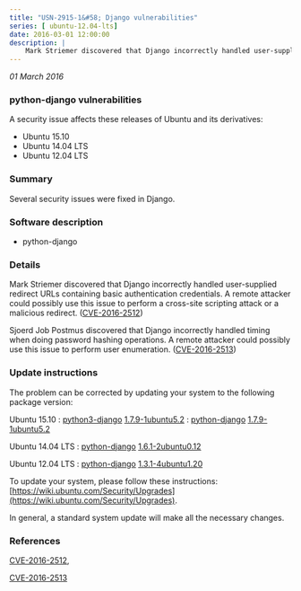```yaml
---
title: "USN-2915-1&#58; Django vulnerabilities"
series: [ ubuntu-12.04-lts]
date: 2016-03-01 12:00:00
description: |
    Mark Striemer discovered that Django incorrectly handled user-supplied redirect URLs containing basic authentication credentials. A remote attacker could possibly use this issue to perform a cross-site scripting attack or a malicious redirect. ([CVE-2016-2512](http://people.ubuntu.com/~ubuntu-security/cve/CVE-2016-2512))
--- 
```

 
 

*01 March 2016*

### python-django vulnerabilities

A security issue affects these releases of Ubuntu and its derivatives:

* Ubuntu 15.10
* Ubuntu 14.04 LTS
* Ubuntu 12.04 LTS

### Summary

Several security issues were fixed in Django. 

### Software description

* python-django 

### Details

Mark Striemer discovered that Django incorrectly handled user-supplied redirect URLs containing basic authentication credentials. A remote attacker could possibly use this issue to perform a cross-site scripting attack or a malicious redirect. ([CVE-2016-2512](http://people.ubuntu.com/~ubuntu-security/cve/CVE-2016-2512))

Sjoerd Job Postmus discovered that Django incorrectly handled timing when doing password hashing operations. A remote attacker could possibly use this issue to perform user enumeration. ([CVE-2016-2513](http://people.ubuntu.com/~ubuntu-security/cve/CVE-2016-2513)) 

### Update instructions

The problem can be corrected by updating your system to the following package version:

Ubuntu 15.10
 : [python3-django](https://launchpad.net/ubuntu/+source/python-django) <span> [1.7.9-1ubuntu5.2](https://launchpad.net/ubuntu/+source/python-django/1.7.9-1ubuntu5.2) </span> 
 : [python-django](https://launchpad.net/ubuntu/+source/python-django) <span> [1.7.9-1ubuntu5.2](https://launchpad.net/ubuntu/+source/python-django/1.7.9-1ubuntu5.2) </span> 

Ubuntu 14.04 LTS
 : [python-django](https://launchpad.net/ubuntu/+source/python-django) <span> [1.6.1-2ubuntu0.12](https://launchpad.net/ubuntu/+source/python-django/1.6.1-2ubuntu0.12) </span> 

Ubuntu 12.04 LTS
 : [python-django](https://launchpad.net/ubuntu/+source/python-django) <span> [1.3.1-4ubuntu1.20](https://launchpad.net/ubuntu/+source/python-django/1.3.1-4ubuntu1.20) </span> 

To update your system, please follow these instructions: [https://wiki.ubuntu.com/Security/Upgrades](https://wiki.ubuntu.com/Security/Upgrades).

In general, a standard system update will make all the necessary changes. 

### References

 
 [CVE-2016-2512](http://people.ubuntu.com/~ubuntu-security/cve/CVE-2016-2512), 

 [CVE-2016-2513](http://people.ubuntu.com/~ubuntu-security/cve/CVE-2016-2513)
 

